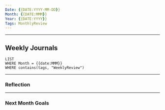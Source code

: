 ```yaml
---
Date: {{DATE:YYYY-MM-DD}}
Month: {{DATE:MMM}}
Year: {{DATE:YYYY}}
Tags: MonthlyReview
---
```



----

## Weekly Journals
```dataview
LIST
WHERE Month = {{date:MMM}}
WHERE contains(tags, "WeeklyReview") 
```

----

### Reflection



----

### Next Month Goals


